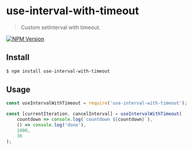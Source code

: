 # use-interval-with-timeout

> Custom setInterval with timeout.

[![NPM Version](http://img.shields.io/npm/v/use-interval-with-timeout.svg?style=flat)](https://www.npmjs.org/package/use-interval-with-timeout)

## Install

```bash
$ npm install use-interval-with-timeout
```

## Usage

```javascript
const useIntervalWithTimeout = require('use-interval-with-timeout');

const [currentIteration, cancelInterval] = useIntervalWithTimeout(
    countdown => console.log(`countdown ${countdown}`),
    () => console.log('done'),
    1000,
    30
);
```
